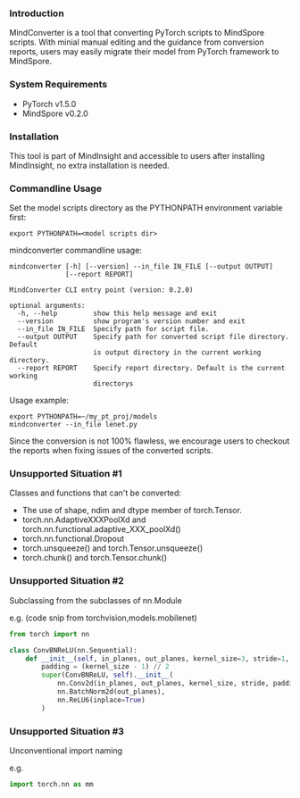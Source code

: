 ### Introduction

MindConverter is a tool that converting PyTorch scripts to MindSpore scripts. With minial manual editing and the guidance from conversion reports, users may easily migrate their model from PyTorch framework to MindSpore.



### System Requirements

* PyTorch v1.5.0
* MindSpore v0.2.0

### Installation

This tool is part of MindInsight and accessible to users after installing MindInsight, no extra installation is needed.

### Commandline Usage
Set the model scripts directory as the PYTHONPATH environment variable first: 
```buildoutcfg
export PYTHONPATH=<model scripts dir>
```

mindconverter commandline usage:
```buildoutcfg
mindconverter [-h] [--version] --in_file IN_FILE [--output OUTPUT]
              [--report REPORT]

MindConverter CLI entry point (version: 0.2.0)

optional arguments:
  -h, --help         show this help message and exit
  --version          show program's version number and exit
  --in_file IN_FILE  Specify path for script file.
  --output OUTPUT    Specify path for converted script file directory. Default
                     is output directory in the current working directory.
  --report REPORT    Specify report directory. Default is the current working
                     directorys
```

Usage example:
```buildoutcfg
export PYTHONPATH=~/my_pt_proj/models
mindconverter --in_file lenet.py
```

Since the conversion is not 100% flawless, we encourage users to checkout the reports when fixing issues of the converted scripts.


### Unsupported Situation #1
Classes and functions that can't be converted:
* The use of shape, ndim and dtype member of torch.Tensor.
* torch.nn.AdaptiveXXXPoolXd and torch.nn.functional.adaptive_XXX_poolXd()
* torch.nn.functional.Dropout
* torch.unsqueeze() and torch.Tensor.unsqueeze()
* torch.chunk() and torch.Tensor.chunk()

### Unsupported Situation #2

Subclassing from the subclasses of nn.Module

e.g. (code snip from torchvision,models.mobilenet)

```python
from torch import nn

class ConvBNReLU(nn.Sequential):
    def __init__(self, in_planes, out_planes, kernel_size=3, stride=1, groups=1):
        padding = (kernel_size - 1) // 2
        super(ConvBNReLU, self).__init__(
            nn.Conv2d(in_planes, out_planes, kernel_size, stride, padding, groups=groups, bias=False),
            nn.BatchNorm2d(out_planes),
            nn.ReLU6(inplace=True)
        )
```

### Unsupported Situation #3

Unconventional import naming

e.g.
```python
import torch.nn as mm
```